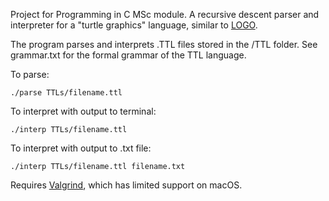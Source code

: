 Project for Programming in C MSc module. A recursive descent parser and interpreter for a "turtle graphics" language, similar to [LOGO](https://en.wikipedia.org/wiki/Logo_(programming_language)). 

The program parses and interprets .TTL files stored in the /TTL folder. See grammar.txt for the formal grammar of the TTL language. 

To parse: 

```
./parse TTLs/filename.ttl
```

To interpret with output to terminal:

```
./interp TTLs/filename.ttl
```

To interpret with output to .txt file: 

```
./interp TTLs/filename.ttl filename.txt
```

Requires [Valgrind](https://valgrind.org/), which has limited support on macOS.
